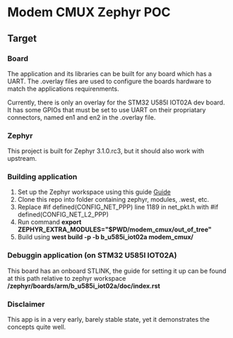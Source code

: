 # Modem CMUX Zephyr POC
## Target
### Board
The application and its libraries can be built for any board which
has a UART. The .overlay files are used to configure the boards
hardware to match the applications requirenments.

Currently, there is only an overlay for the STM32 U585I IOT02A
dev board. It has some GPIOs that must be set to use UART on
their propriatary connectors, named en1 and en2 in the .overlay
file.

### Zephyr
This project is built for Zephyr 3.1.0.rc3, but it should also
work with upstream.

### Building application
1. Set up the Zephyr workspace using this guide [Guide](https://docs.zephyrproject.org/latest/develop/getting_started/index.html)
2. Clone this repo into folder containing zephyr, modules, .west, etc.
3. Replace #if defined(CONFIG_NET_PPP) line 1189 in net_pkt.h with #if defined(CONFIG_NET_L2_PPP)
4. Run command **export ZEPHYR_EXTRA_MODULES="$PWD/modem_cmux/out_of_tree"**
5. Build using **west build -p -b b_u585i_iot02a modem_cmux/**

### Debuggin application (on STM32 U585I IOT02A)
This board has an onboard STLINK, the guide for setting it up can be found
at this path relative to zephyr workspace **/zephyr/boards/arm/b_u585i_iot02a/doc/index.rst**

### Disclaimer
This app is in a very early, barely stable state, yet it demonstrates the concepts
quite well.
